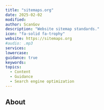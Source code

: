 ```yaml
---
title: "sitemaps.org"
date: 2025-02-02
modified: 
author: ScanGov
description: "Website sitemap standards."
icon: "fa-solid fa-trophy"
website: https://sitemaps.org
#audio: .mp3
services: 
lowercase: 
guidance: true
keywords: 
topics:
  - Content
  - Guidance
  - Search engine optimization
---
```


## About

